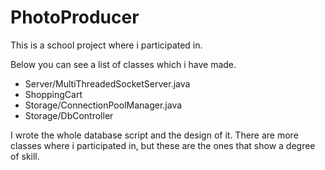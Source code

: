 # PhotoProducer
This is a school project where i participated in.

Below you can see a list of classes which i have made. 
  * Server/MultiThreadedSocketServer.java
  * ShoppingCart
  * Storage/ConnectionPoolManager.java
  * Storage/DbController
  
I wrote the whole database script and the design of it. There are more classes where i participated in, but these are the ones that show a degree of skill.
